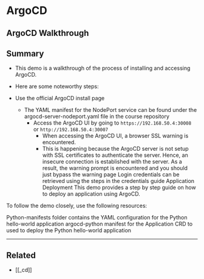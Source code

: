 # ArgoCD

## ArgoCD Walkthrough

## Summary

- This demo is a walkthrough of the process of installing and accessing ArgoCD.

- Here are some noteworthy steps:

- Use the official ArgoCD install page
  - The YAML manifest for the NodePort service can be found under the argocd-server-nodeport.yaml file in the course repository
    - Access the ArgoCD UI by going to `https://192.168.50.4:30008` or `http://192.168.50.4:30007`
      - When accessing the ArgoCD UI, a browser SSL warning is encountered.
      - This is happening because the ArgoCD server is not setup with SSL certificates to authenticate the server. Hence, an insecure connection is established with the server. As a result, the warning prompt is encountered and you should just bypass the warning page
        Login credentials can be retrieved using the steps in the credentials guide
        Application Deployment
        This demo provides a step by step guide on how to deploy an application using ArgoCD.

To follow the demo closely, use the following resources:

Python-manifests folder contains the YAML configuration for the Python hello-world application
argocd-python manifest for the Application CRD to used to deploy the Python hello-world application

---

## Related

- [[_cd]]
